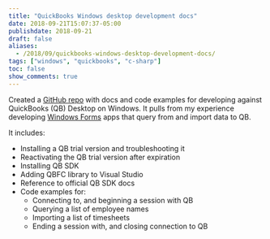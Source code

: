 ```yaml
---
title: "QuickBooks Windows desktop development docs"
date: 2018-09-21T15:07:37-05:00
publishdate: 2018-09-21
draft: false
aliases:
  - /2018/09/quickbooks-windows-desktop-development-docs/
tags: ["windows", "quickbooks", "c-sharp"]
toc: false
show_comments: true
---
```


Created a [GitHub repo](https://github.com/zwbetz-gh/qb-win-desktop-dev-docs) with docs and code examples for developing against QuickBooks (QB) Desktop on Windows. It pulls from my experience developing [Windows Forms](https://docs.microsoft.com/en-us/dotnet/framework/winforms/) apps that query from and import data to QB.

It includes:

* Installing a QB trial version and troubleshooting it
* Reactivating the QB trial version after expiration
* Installing QB SDK
* Adding QBFC library to Visual Studio
* Reference to official QB SDK docs
* Code examples for:
    * Connecting to, and beginning a session with QB
    * Querying a list of employee names
    * Importing a list of timesheets
    * Ending a session with, and closing connection to QB

